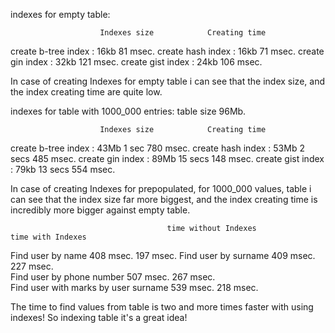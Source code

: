 indexes for empty table:

                        Indexes size            Creating time 
create b-tree index :   16kb                        81 msec.
create hash   index :   16kb                        71 msec.
create gin    index :   32kb                        121 msec.
create gist   index :   24kb                        106 msec.

In case of creating Indexes for empty table i can see that the index size, and the index creating time are quite low.


indexes for table with 1000_000 entries:
table size 96Mb.

                        Indexes size            Creating time 
create b-tree index :   43Mb                        1 sec 780 msec.
create hash   index :   53Mb                        2 secs 485 msec.
create gin    index :   89Mb                        15 secs 148 msec.
create gist   index :   79kb                        13 secs 554 msec.

In case of creating Indexes for prepopulated, for 1000_000 values, table i can see that the index size far more biggest, and the index creating time is incredibly more bigger against empty table.


                                       time without Indexes             time with Indexes
Find user by name                             408  msec.                   197 msec.
Find user by surname                          409 msec.                    227 msec.        
Find user by phone number                     507 msec.                    267 msec.     
Find user with marks by user surname          539  msec.                   218 msec.

The time to find values from table is two and more times faster with using indexes! So indexing table it's a great idea!



